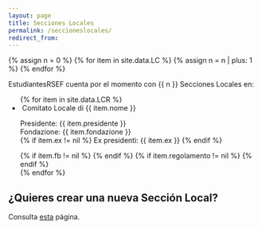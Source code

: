 ```yaml
---
layout: page
title: Secciones Locales
permalink: /seccioneslocales/
redirect_from:
---
```


{% assign n = 0 %}
{% for item in site.data.LC %}
	{% assign n = n | plus: 1 %}
{% endfor %}

EstudiantesRSEF cuenta por el momento con {{ n }} Secciones Locales en:

<ul class="collection">
	{% for item in site.data.LCR %}
	    <li class="collection-item avatar" id="{{ item.nome }}">
	      	<img src="{{ item.img }}" alt="" class="circle">
	      	<span class="title">
				Comitato Locale di {{ item.nome }}
			</span>
	      	<p>
				Presidente: {{ item.presidente }}
				<br>
	        	Fondazione: {{ item.fondazione }}
				<br>
				{% if item.ex != nil %}
					Ex presidenti: {{ item.ex }}
				{% endif %} 				
	      	</p>
	      	<div class="secondary-content">
				{% if item.fb != nil %}
					<a href="{{ item.fb }}" title="Pagina Facebook">
						<i class="fa fa-lg fa-facebook-square" aria-hidden="true"></i>
					</a>
				{% endif %}
				{% if item.regolamento != nil %}
		        	<a href="{{ item.regolamento }}" title="Regolamento Interno">
						<i class="fa fa-lg fa-file-text"></i>
					</a>
				{% endif %}
	      		<a href="mailto:{{ item.mail }}&#64;&#97;&#105;&#45;&#115;&#102;&#46;&#105;&#116;" title="Indirizzo email">
					<i class="fa fa-lg fa-envelope"></i>
				</a>
			</div>
	    </li>
	{% endfor %}
</ul>


## ¿Quieres crear una nueva Sección Local?

Consulta [esta](/nuevaseccionlocal/) página.
